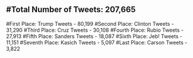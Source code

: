 #Total Number of Tweets: 207,665 
---
#First Place: Trump Tweets - 80,199
#Second Place: Clinton Tweets - 31,290
#Third Place: Cruz Tweets - 30,108
#Fourth Place: Rubio Tweets - 27,913
#Fifth Place: Sanders Tweets - 18,087
#Sixth Place: Jeb! Tweets - 11,151
#Seventh Place: Kasich Tweets - 5,097
#Last Place: Carson Tweets - 3,822
